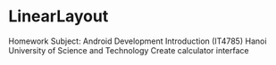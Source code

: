 # LinearLayout
Homework 
Subject: Android Development Introduction (IT4785)
Hanoi University of Science and Technology
Create calculator interface
